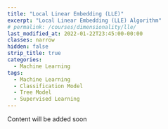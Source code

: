 ```yaml
---
title: "Local Linear Embedding (LLE)"
excerpt: "Local Linear Embedding (LLE) Algorithm"
# permalink: /courses/dimensionality/lle/
last_modified_at: 2022-01-22T23:45:00-00:00
classes: narrow
hidden: false
strip_title: true
categories:
  - Machine Learning
tags: 
  - Machine Learning
  - Classification Model
  - Tree Model
  - Supervised Learning
---
```

Content will be added soon